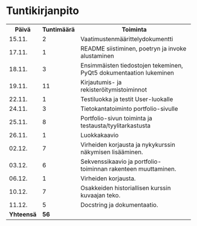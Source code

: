 # Tuntikirjanpito

<table>
    <tr>
        <th>Päivä</th>
        <th>Tuntimäärä</th>
        <th>Toiminta</th>
    </tr>
    <tr>
        <td>15.11.</td>
        <td>2</td>
        <td>Vaatimustenmäärittelydokumentti</td>
    </tr>
    <tr>
        <td>17.11.</td>
        <td>1</td>
        <td>README siistiminen, poetryn ja invoke alustaminen</td>
    </tr>
    <tr>
        <td>18.11.</td>
        <td>3</td>
        <td>Ensimmäisten tiedostojen tekeminen, PyQt5 dokumentaation lukeminen</td>
    </tr>
    <tr>
        <td>19.11.</td>
        <td>11</td>
        <td>Kirjautumis- ja rekisteröitymistoiminnot</td>
    </tr>
    <tr>
        <td>22.11.</td>
        <td>1</td>
        <td>Testiluokka ja testit User-luokalle</td>
    </tr>
    <tr>
        <td>24.11.</td>
        <td>3</td>
        <td>Tietokantatoiminto portfolio-sivulle</td>
    </tr>
    <tr>
        <td>25.11.</td>
        <td>8</td>
        <td>Portfolio-sivun toiminta ja testausta/tyylitarkastusta</td>
    </tr>
    <tr>
        <td>26.11.</td>
        <td>1</td>
        <td>Luokkakaavio</td>
    </tr>
    <tr>
        <td>02.12.</td>
        <td>7</td>
        <td>Virheiden korjausta ja nykykurssin näkymisen lisääminen.</td>
    </tr>
    <tr>
        <td>03.12.</td>
        <td>6</td>
        <td>Sekvenssikaavio ja portfolio-toiminnan rakenteen muuttaminen.</td>
    </tr>
    <tr>
        <td>06.12.</td>
        <td>1</td>
        <td>Virheiden korjausta.</td>
    </tr>
    <tr>
        <td>10.12.</td>
        <td>7</td>
        <td>Osakkeiden historiallisen kurssin kuvaajan teko.</td>
    </tr>
    <tr>
        <td>11.12.</td>
        <td>5</td>
        <td>Docstring ja dokumentaatio.</td>
    </tr>
    <tr>
        <td><b>Yhteensä</b></td>
        <td><b>56</b></td>
        <td></td>
    </tr>
</table>
